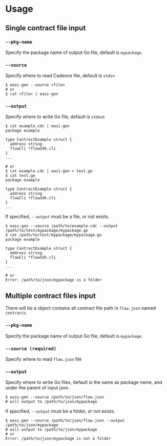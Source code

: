 # Usage
## Single contract file input
### `--pkg-name`
Specify the package name of output Go file, default is `mypackage`.
### `--source`
Specify where to read Cadence file, default is `stdin`
```shell
$ easi-gen --source <file>
# or
$ cat <file> | easi-gen
```
### `--output`
Specify where to write Go file, default is `stdout`
```shell
$ cat example.cdc | easi-gen
package example

type ContractExample struct {
  address string
  flowCli *flowSdk.cli
}
...

# or
$ cat example.cdc | easi-gen > test.go
$ cat test.go
package example

type ContractExample struct {
  address string
  flowCli *flowSdk.cli
}
...
```
If specified, `--output` must be a file, or not exists.
```shell
$ easi-gen --source /path/to/example.cdc --output /path/to/test/mypackage/mypackage.go
$ cat /path/to/test/mypackage/mypackage.go
package example

type ContractExample struct {
  address string
  flowCli *flowSdk.cli
}
...

# or
Error: /path/to/json/mypackage is a folder
```
## Multiple contract files input
There will be a object contains all contract file path in `flow.json` named `contracts`
### `--pkg-name`
Specify the package name of output Go file, default is `mypackage`.
### `--source (required)`
Specify where to read `flow.json` file
### `--output`
Specify where to write Go files, default is the same as package name, and under the parent of input json.
```shell
$ easi-gen --source /path/to/json/flow.json
# will output to /path/to/json/mypackage
```
If specified, `--output` must be a folder, or not exists.
```shell
$ easi-gen --source /path/to/json/flow.json --output /path/to/json/mypackage
# will output to /path/to/json/mypackage
# or
Error: /path/to/json/mypackage is not a folder
```